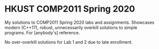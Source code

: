 # HKUST COMP2011 Spring 2020

My solutions to COMP2011 Spring 2020 labs and assignments. Showcases modern (C++17), robust, unnecessarily overkill solutions to simple programs. For [anybody's] reference.

No over-overkill solutions for Lab 1 and 2 due to late enrollment.